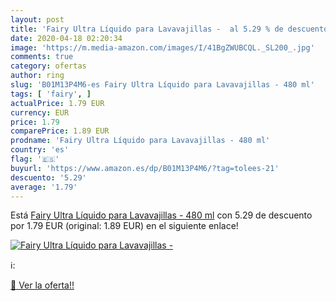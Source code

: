 ```yaml
---
layout: post
title: 'Fairy Ultra Líquido para Lavavajillas -  al 5.29 % de descuento'
date: 2020-04-18 02:20:34
image: 'https://m.media-amazon.com/images/I/41BgZWUBCQL._SL200_.jpg'
comments: true
category: ofertas
author: ring
slug: 'B01M13P4M6-es Fairy Ultra Líquido para Lavavajillas - 480 ml'
tags: [ 'fairy', ]
actualPrice: 1.79 EUR
currency: EUR
price: 1.79
comparePrice: 1.89 EUR
prodname: 'Fairy Ultra Líquido para Lavavajillas - 480 ml'
country: 'es'
flag: '🇪🇸'
buyurl: 'https://www.amazon.es/dp/B01M13P4M6/?tag=tolees-21'
descuento: '5.29'
average: '1.79'
---
```


Está [Fairy Ultra Líquido para Lavavajillas - 480 ml](https://www.amazon.es/dp/B01M13P4M6/?tag=tolees-21) con 5.29 de descuento por 1.79 EUR (original: 1.89 EUR) en el siguiente enlace!

[![Fairy Ultra Líquido para Lavavajillas - ](https://m.media-amazon.com/images/I/41BgZWUBCQL._SL200_.jpg)](https://www.amazon.es/dp/B01M13P4M6/?tag=tolees-21)

ℹ️:


[🛒 Ver la oferta!!](https://www.amazon.es/dp/B01M13P4M6/?tag=tolees-21)

